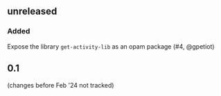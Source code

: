 ## unreleased

### Added

Expose the library `get-activity-lib` as an opam package (#4, @gpetiot)

## 0.1

(changes before Feb '24 not tracked)
